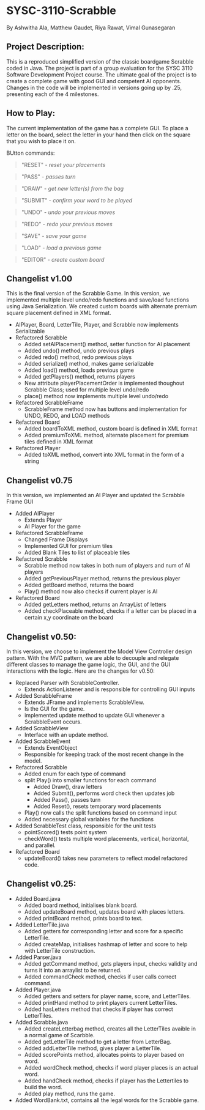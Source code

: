 # SYSC-3110-Scrabble
By Ashwitha Ala, Matthew Gaudet, Riya Rawat, Vimal Gunasegaran

## Project Description:
This is a reproduced simplified version of the classic boardgame Scrabble coded in Java. The project is part of a group evaluation for the SYSC 3110 Software Development Project course. The ultimate goal of the project is to create a complete game with good GUI and competent AI opponents. Changes in the code will be implemented in versions going up by .25, presenting each of the 4 milestones.

## How to Play:
The current implementation of the game has a complete GUI. To place a letter on the board, select the letter in your hand then click on the square that you wish to place it on.

BUtton commands:
> "RESET" - *reset your placements*

> "PASS" - *passes turn*

> "DRAW" - *get new letter(s) from the bag*

> "SUBMIT" - *confirm your word to be played*

> "UNDO" - *undo your previous moves*

> "REDO" - *redo your previous moves*

> "SAVE" - *save your game*

> "LOAD" - *load a previous game*

> "EDITOR" - *create custom board*

## Changelist v1.00
This is the final version of the Scrabble Game. In this version, we implemented multiple level undo/redo functions and save/load functions using Java Serialization.
We created custom boards with alternate premium square placement defined in XML format.

- AIPlayer, Board, LetterTile, Player, and Scrabble now implements Serializable
- Refactored Scrabble
  - Added setAIPlacement() method, setter function for AI placement
  - Added undo() method, undo previous plays
  - Added redo() method, redo previous plays
  - Added serialize() method, makes game serializable
  - Added load() method, loads previous game
  - Added getPlayers() method, returns players
  - New attribute playerPlacementOrder is implemented thoughout Scrabble Class; used for multiple level undo/redo
  - place() method now implements multiple level undo/redo
- Refactored ScrabbleFrame 
  - ScrabbleFrame method now has buttons and implementation for UNDO, REDO, and LOAD methods
- Refactored Board
  - Added boardToXML method, custom board is defined in XML format
  - Added premiumToXML method, alternate placement for premium tiles defined in XML format
- Refactored Player
  - Added toXML method, convert into XML format in the form of a string

## Changelist v0.75
In this version, we implemented an AI Player and updated the Scrabble Frame GUI

- Added AIPlayer
  - Extends Player
  - AI Player for the game
- Refactored ScrabbleFrame 
  - Changed Frame Displays
  - Implemented GUI for premium tiles
  - Added Blank Tiles to list of placeable tiles
- Refactored Scrabble
  - Scrabble method now takes in both num of players and num of AI players
  - Added getPreviousPlayer method, returns the previous player
  - Added getBoard method, returns the board
  - Play() method now also checks if current player is AI
- Refactored Board
  - Added getLetters method, returns an ArrayList of letters
  - Added checkPlaceable method, checks if a letter can be placed in a certain x,y coordinate on the board 
  
## Changelist v0.50:
In this version, we choose to implement the Model View Controller design pattern. With the MVC pattern, we are able to decouple and relegate different classes to manage the game logic, the GUI, and the GUI interactions with the logic. Here are the changes for v0.50:

- Replaced Parser with ScrabbleController.
  - Extends ActionListener and is responsible for controlling GUI inputs
- Added ScrabbleFrame
  - Extends JFrame and implements ScrabbleView.
  - Is the GUI for the game.
  - implemented update method to update GUI whenever a ScrabbleEvent occurs.
- Added ScrabbleView
  - Interface with an update method.
- Added ScrabbleEvent 
  - Extends EventObject
  - Responsible for keeping track of the most recent change in the model.
- Refactored Scrabble
  - Added enum for each type of command
  - split Play() into smaller functions for each command
    - Added Draw(), draw letters
    - Added Submit(), performs word check then updates job
    - Added Pass(), passes turn
    - Added Reset(), resets temporary word placements
  - Play() now calls the split functions based on command input
  - Added necessary global variables for the functions
- Added ScrabbleTest class, responsible for the unit tests
  - pointScored() tests point system
  - checkWord() tests multiple word placements, vertical, horizontal, and parallel.
- Refactored Board
  - updateBoard() takes new parameters to reflect model refactored code.

## Changelist v0.25:
- Added Board.java
  - Added board method, initialises blank board.
  - Added updateBoard method, updates board with places letters.
  - Added printBoard method, prints board to text.
- Added LetterTile.java
  - Added getters for corresponding letter and score for a specific LetterTile.
  - Added createMap, initialises hashmap of letter and score to help with LetterTile construction.
- Added Parser.java
  - Added getCommand method, gets players input, checks validity and turns it into an arraylist to be returned.
  - Added commandCheck method, checks if user calls correct command.
- Added Player.java
  - Added getters and setters for player name, score, and LetterTiles.
  - Added printHand method to print players current LetterTiles.
  - Added hasLetters method that checks if player has correct LetterTiles.
- Added Scrabble.java
  - Added createLetterbag method, creates all the LetterTiles avaible in a normal game of Scarbble.
  - Added getLetterTile method to get a letter from LetterBag.
  - Added addLetterTile method, gives player a LetterTile.
  - Added scorePoints method, allocates points to player based on word.
  - Added wordCheck method, checks if word player places is an actual word.
  - Added handCheck method, checks if player has the Lettertiles to build the word.
  - Added play method, runs the game.
- Added WordBank.txt, contains all the legal words for the Scrabble game.
